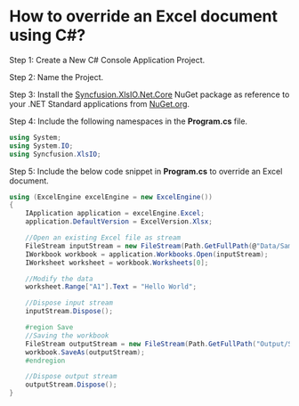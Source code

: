 # How to override an Excel document using C#?

Step 1: Create a New C# Console Application Project.

Step 2: Name the Project.

Step 3: Install the [Syncfusion.XlsIO.Net.Core](https://www.nuget.org/packages/Syncfusion.XlsIO.Net.Core) NuGet package as reference to your .NET Standard applications from [NuGet.org](https://www.nuget.org).

Step 4: Include the following namespaces in the **Program.cs** file.

```csharp
using System;
using System.IO;
using Syncfusion.XlsIO;
```

Step 5: Include the below code snippet in **Program.cs** to override an Excel document.

```csharp
using (ExcelEngine excelEngine = new ExcelEngine())
{
    IApplication application = excelEngine.Excel;
    application.DefaultVersion = ExcelVersion.Xlsx;

    //Open an existing Excel file as stream
    FileStream inputStream = new FileStream(Path.GetFullPath(@"Data/Sample.xlsx"), FileMode.Open, FileAccess.Read);
    IWorkbook workbook = application.Workbooks.Open(inputStream);
    IWorksheet worksheet = workbook.Worksheets[0];

    //Modify the data
    worksheet.Range["A1"].Text = "Hello World";

    //Dispose input stream
    inputStream.Dispose();

    #region Save
    //Saving the workbook
    FileStream outputStream = new FileStream(Path.GetFullPath("Output/Sample.xlsx"), FileMode.Create, FileAccess.Write);
    workbook.SaveAs(outputStream);
    #endregion

    //Dispose output stream
    outputStream.Dispose();
}
```